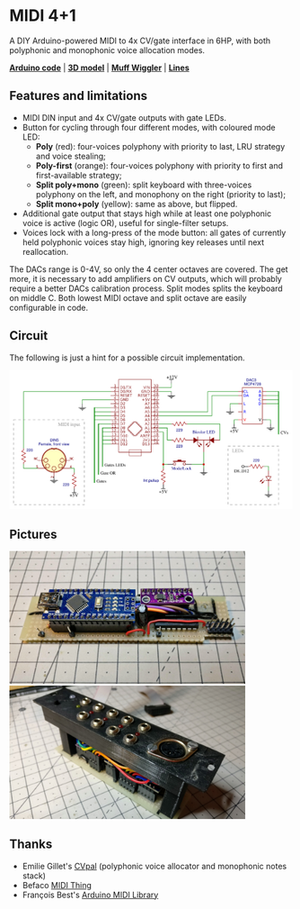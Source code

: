MIDI 4+1
========

A DIY Arduino-powered MIDI to 4x CV/gate interface in 6HP, with both polyphonic and monophonic voice allocation modes.

**[Arduino code][1]** | **[3D model][2]** | **[Muff Wiggler][3]** | **[Lines][4]**

[1]: midi4plus1.ino
[2]: plate.stl
[3]: https://www.muffwiggler.com/forum/viewtopic.php?f=17&t=231861
[4]: https://llllllll.co/t/midi-4-1-arduino-powered-polyphonic-and-monophonic-midi-to-4x-cv-gate-interface-in-6hp/32543

Features and limitations
------------------------

* MIDI DIN input and 4x CV/gate outputs with gate LEDs.
* Button for cycling through four different modes, with coloured mode LED:
   * **Poly** (red): four-voices polyphony with priority to last, LRU strategy and voice stealing;
   * **Poly-first** (orange): four-voices polyphony with priority to first and first-available strategy;
   * **Split poly+mono** (green): split keyboard with three-voices polyphony on the left, and monophony on the right (priority to last);
   * **Split mono+poly** (yellow): same as above, but flipped.
* Additional gate output that stays high while at least one polyphonic voice is active (logic OR), useful for single-filter setups.
* Voices lock with a long-press of the mode button: all gates of currently held polyphonic voices stay high, ignoring key releases until next reallocation.

The DACs range is 0-4V, so only the 4 center octaves are covered. The get more, it is necessary to add amplifiers 
on CV outputs, which will probably require a better DACs calibration process. Split modes splits the keyboard 
on middle C. Both lowest MIDI octave and split octave are easily configurable in code.

Circuit
-------

The following is just a hint for a possible circuit implementation.

![](schematic.png)

Pictures
--------

<img src="pictures/IMG_20200307_181436.jpg" width="420"> <img src="pictures/IMG_20200413_181507.jpg" width="420">

Thanks
------

- Emilie Gillet's [CVpal][10] (polyphonic voice allocator and monophonic notes stack)
- Befaco [MIDI Thing][11]
- François Best's [Arduino MIDI Library][12]

[10]: https://github.com/pichenettes/cvpal
[11]: https://github.com/Befaco/midithing
[12]: https://github.com/FortySevenEffects/arduino_midi_library
